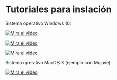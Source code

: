 # Tutoriales para inslación

Sistema operativo Windows 10:

[![Mira el video](http://i3.ytimg.com/vi/H_ze1cBVlms/1.jpg)](https://youtu.be/H_ze1cBVlms)

[![Mira el video](https://i1.ytimg.com/vi/H_ze1cBVlms/hqdefault.jpg)](https://youtu.be/H_ze1cBVlms)

[![Mira el video](https://share.gifyoutube.com/H_ze1cBVlms.gif)](https://youtu.be/H_ze1cBVlms)


Sistema operativo MacOS X (ejemplo con Mojave):

[![Mira el video](https://img.youtube.com/vi/3wS_Guzgr0w/1.jpg)](https://youtu.be/3wS_Guzgr0w)



